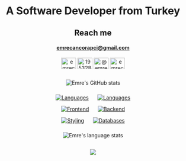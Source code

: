<div align="center">

# A Software Developer from Turkey

## Reach me

#### [emrecancorapci@gmail.com](mailto:emrecancorapci@gmail.com)

<p>
<a href="https://linkedin.com/in/emrecancorapci" target="blank"><img align="center" src="https://raw.githubusercontent.com/rahuldkjain/github-profile-readme-generator/master/src/images/icons/Social/linked-in-alt.svg" alt="emrecancorapci" height="30" width="40" /></a>  
<a href="https://stackoverflow.com/users/19532885" target="blank"><img align="center" src="https://raw.githubusercontent.com/rahuldkjain/github-profile-readme-generator/master/src/images/icons/Social/stack-overflow.svg" alt="19532885" height="30" width="40" /></a>  
<a href="https://medium.com/@emrecancorapci" target="blank"><img align="center" src="https://raw.githubusercontent.com/rahuldkjain/github-profile-readme-generator/master/src/images/icons/Social/medium.svg" alt="@emrecancorapci" height="30" width="40" /></a>  
<a href="https://www.hackerrank.com/emrecancorapci" target="blank"><img align="center" src="https://raw.githubusercontent.com/rahuldkjain/github-profile-readme-generator/master/src/images/icons/Social/hackerrank.svg" alt="emrecancorapci" height="30" width="40" /></a> 
</p>

##

<img src="https://github-readme-stats.vercel.app/api?username=emrecancorapci&show_icons=true&theme=dark&include_all_commits=true&card_width=400" alt="Emre's GitHub stats" />

###

[![Languages](https://skillicons.dev/icons?i=ts,rust)](https://github.com/emrecancorapci) &nbsp;&nbsp;&nbsp;&nbsp; [![Languages](https://skillicons.dev/icons?i=c,cpp,cs,js)](https://github.com/emrecancorapci) 

[![Frontend](https://skillicons.dev/icons?i=astro,react,nextjs)](https://github.com/emrecancorapci) &nbsp;&nbsp;&nbsp;&nbsp; [![Backend](https://skillicons.dev/icons?i=dotnet,nodejs,express)](https://github.com/emrecancorapci)

[![Styling](https://skillicons.dev/icons?i=bootstrap,sass,styledcomponents,tailwind)](https://github.com/emrecancorapci) &nbsp;&nbsp;&nbsp;&nbsp; [![Databases](https://skillicons.dev/icons?i=postgres,mongodb)](https://github.com/emrecancorapci)

###

<img src="https://github-readme-stats.vercel.app/api/top-langs?username=emrecancorapci&theme=dark&langs_count=6&layout=compact&card_width=432" alt="Emre's language stats" />

##

![](https://spotify-recently-played-readme.vercel.app/api?user=trknell&unique=true&count=10)


</div>
